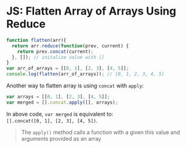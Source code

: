 # JS: Flatten Array of Arrays Using Reduce

```js
function flatten(arr){
  return arr.reduce(function(prev, current) {
    return prev.concat(current);
  }, []); // initalize value with []
}
var arr_of_arrays = [[0, 1], [2, 3], [4, 5]];
console.log(flatten(arr_of_arrays)); // [0, 1, 2, 3, 4, 5]
```

Another way to flatten array is using `concat` with `apply`:

```js
var arrays = [[0, 1], [2, 3], [4, 5]];
var merged = [].concat.apply([], arrays);
```

In above code, `var merged` is equivalent to:  
`[].concat([0, 1], [2, 3], [4, 5])`.

>The `apply()` method calls a function with a given this value and arguments provided as an array